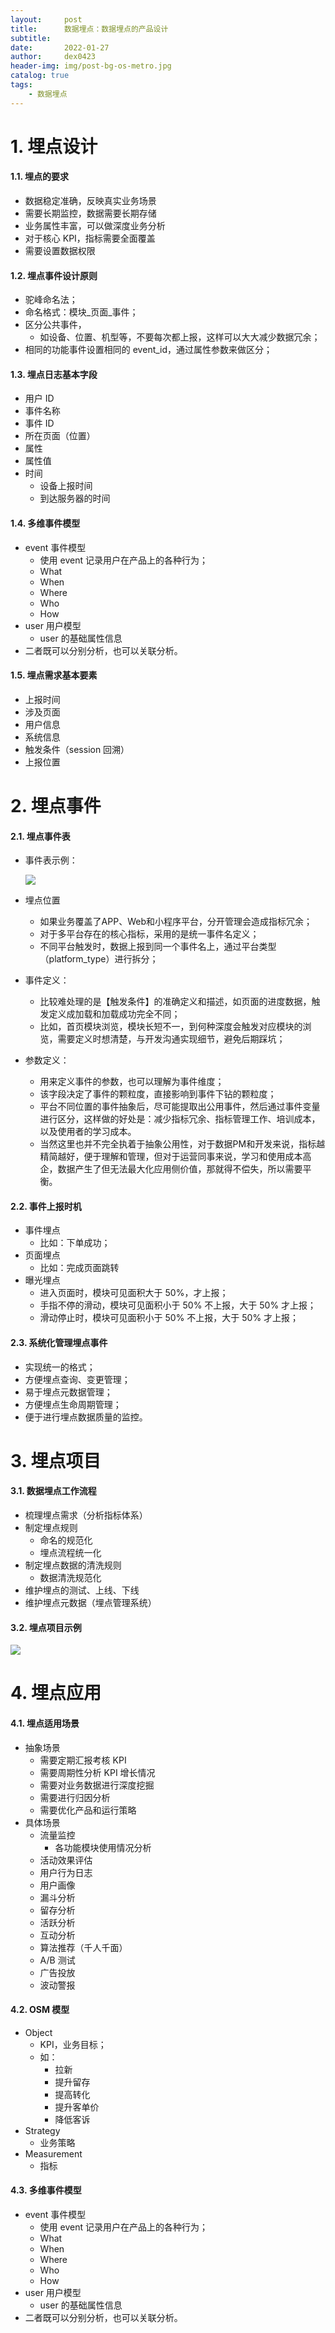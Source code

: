 ```yaml
---
layout:     post
title:      数据埋点：数据埋点的产品设计
subtitle:   
date:       2022-01-27
author:     dex0423
header-img: img/post-bg-os-metro.jpg
catalog: true
tags:
    - 数据埋点
---
```


# 1. 埋点设计

#### 1.1. 埋点的要求

- 数据稳定准确，反映真实业务场景
- 需要长期监控，数据需要长期存储
- 业务属性丰富，可以做深度业务分析
- 对于核心 KPI，指标需要全面覆盖
- 需要设置数据权限

#### 1.2. 埋点事件设计原则

- 驼峰命名法；
- 命名格式：模块_页面_事件；
- 区分公共事件，
  - 如设备、位置、机型等，不要每次都上报，这样可以大大减少数据冗余；
- 相同的功能事件设置相同的 event_id，通过属性参数来做区分；

#### 1.3. 埋点日志基本字段

- 用户 ID
- 事件名称
- 事件 ID
- 所在页面（位置）
- 属性
- 属性值
- 时间
  - 设备上报时间
  - 到达服务器的时间

#### 1.4. 多维事件模型

- event 事件模型
  - 使用 event 记录用户在产品上的各种行为；
  - What
  - When
  - Where
  - Who
  - How
- user 用户模型
  - user 的基础属性信息
- 二者既可以分别分析，也可以关联分析。

#### 1.5. 埋点需求基本要素

- 上报时间
- 涉及页面
- 用户信息
- 系统信息
- 触发条件（session 回溯）
- 上报位置


# 2. 埋点事件

#### 2.1. 埋点事件表

- 事件表示例：

    ![]({{site.baseurl}}/img-post/数据埋点-3.png)

- 埋点位置
  - 如果业务覆盖了APP、Web和小程序平台，分开管理会造成指标冗余；
  - 对于多平台存在的核心指标，采用的是统一事件名定义；
  - 不同平台触发时，数据上报到同一个事件名上，通过平台类型（platform_type）进行拆分；

- 事件定义：
  - 比较难处理的是【触发条件】的准确定义和描述，如页面的进度数据，触发定义成加载和加载成功完全不同；
  - 比如，首页模块浏览，模块长短不一，到何种深度会触发对应模块的浏览，需要定义时想清楚，与开发沟通实现细节，避免后期踩坑；

- 参数定义：
  - 用来定义事件的参数，也可以理解为事件维度；
  - 该字段决定了事件的颗粒度，直接影响到事件下钻的颗粒度；
  - 平台不同位置的事件抽象后，尽可能提取出公用事件，然后通过事件变量进行区分，这样做的好处是：减少指标冗余、指标管理工作、培训成本，以及使用者的学习成本。
  - 当然这里也并不完全执着于抽象公用性，对于数据PM和开发来说，指标越精简越好，便于理解和管理，但对于运营同事来说，学习和使用成本高企，数据产生了但无法最大化应用侧价值，那就得不偿失，所以需要平衡。


#### 2.2. 事件上报时机

- 事件埋点
  - 比如：下单成功；
- 页面埋点
  - 比如：完成页面跳转
- 曝光埋点
  - 进入页面时，模块可见面积大于 50%，才上报；
  - 手指不停的滑动，模块可见面积小于 50% 不上报，大于 50% 才上报；
  - 滑动停止时，模块可见面积小于 50% 不上报，大于 50% 才上报；


#### 2.3. 系统化管理埋点事件

- 实现统一的格式；
- 方便埋点查询、变更管理；
- 易于埋点元数据管理；
- 方便埋点生命周期管理；
- 便于进行埋点数据质量的监控。


# 3. 埋点项目

#### 3.1. 数据埋点工作流程

- 梳理埋点需求（分析指标体系）
- 制定埋点规则
  - 命名的规范化
  - 埋点流程统一化
- 制定埋点数据的清洗规则
  - 数据清洗规范化
- 维护埋点的测试、上线、下线
- 维护埋点元数据（埋点管理系统）

#### 3.2. 埋点项目示例

![]({{site.baseurl}}/img-post/指标体系方法论-4.png)

# 4. 埋点应用

#### 4.1. 埋点适用场景

- 抽象场景
  - 需要定期汇报考核 KPI
  - 需要周期性分析 KPI 增长情况
  - 需要对业务数据进行深度挖掘
  - 需要进行归因分析
  - 需要优化产品和运行策略
- 具体场景
  - 流量监控
    - 各功能模块使用情况分析
  - 活动效果评估
  - 用户行为日志
  - 用户画像
  - 漏斗分析
  - 留存分析
  - 活跃分析
  - 互动分析
  - 算法推荐（千人千面）
  - A/B 测试
  - 广告投放
  - 波动警报

#### 4.2. OSM 模型

- Object
  - KPI，业务目标；
  - 如：
    - 拉新
    - 提升留存
    - 提高转化
    - 提升客单价
    - 降低客诉
- Strategy
  - 业务策略
- Measurement
  - 指标

#### 4.3. 多维事件模型

- event 事件模型
  - 使用 event 记录用户在产品上的各种行为；
  - What
  - When
  - Where
  - Who
  - How
- user 用户模型
  - user 的基础属性信息
- 二者既可以分别分析，也可以关联分析。